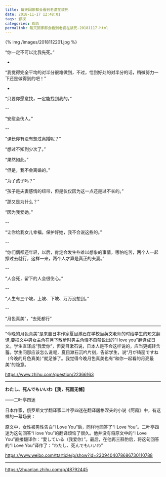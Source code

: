 ```yaml
---
title: 每天回家都会看到老婆在装死
date: 2018-11-17 12:48:01
tags: 影视
categories: 观影
permalink: 每天回家都会看到老婆在装死-20181117.html
---
```


{% img /images/2018112201.jpg %} 

“你一定不可以比我先死。”   

-

“我觉得完全平均的对半分很难做到，不过，恰到好处的对半分的话，稍微努力一下还是做得到的吧！”   

-

“只要你愿意找，一定能找到我的。”   

--

“安慰会伤人。” 

--

“课长你有没有想过离婚呢？”

“想过不知到少次了。”

“果然如此。”

“但是，我不会离婚的。”

“为了孩子吗？”

“孩子是夫妻感情的纽带，但是仅仅因为这一点还是过不长的。”

“那又是为什么？”

“因为我爱她。” 

--

“让你给我女儿幸福，保护好她，我不会说这些的。” 

--

“你们俩都还年轻，以后，肯定会发生些难以想象的事情，哪怕吃苦，两个人一起撑过去就行，这样一来，两个人才算是真正的夫妻。” 

--

“人会死，留下的人会很伤心。” 

--

“人生有三个坡，上坡、下坡、万万没想到。” 

--

“月色真美”，“去死都行” 

-----

“今晚的月色真美”是来自日本作家夏目漱石在学校当英文老师的时给学生的短文翻译,要把文中男女主角在月下散步时男主角情不自禁说出的"I love you"翻译成日文。学生直译成“我爱你”，但夏目漱石说，日本人是不会这样说的，应当更婉转含蓄。学生问那应该怎么说呢，夏目漱石沉吟片刻，告诉学生，说“月が绮丽ですね（今晚的月色真美）”就足够了。我觉得今晚月色真美也有“和你一起看的月亮最美”的隐意。

https://www.zhihu.com/question/22366163

---

**わたし、死んでもいいわ【我，死而无憾】**

——二叶亭四迷

日本作家，俄罗斯文学翻译家二叶亭四迷在翻译屠格涅夫的小说《阿霞》中，有这样的一幕场景：

原文中，女性被男性告白“I Love You”后，同样地回答了“I Love You”。二叶亭四迷为这句回答“I love You”的翻译烦恼了很久。他并没有将原文中的“I Love You”直接翻译作：“愛している（我爱你）”。最后，在他再三斟酌后，将这句回答的“I Love You”译作了：“わたし、死んでもいいわ”

https://www.weibo.com/ttarticle/p/show?id=2309404078686730110788

---

https://zhuanlan.zhihu.com/p/48792445





